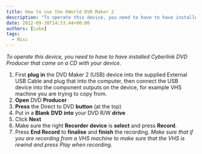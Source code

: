 ```yaml
---
title: How to use the KWorld DVD Maker 2
description: "To operate this device, you need to have to have installed Cyberlink DVD Producer that came on a CD with your device."
date: 2012-09-30T14:53:44+00:00
authors: [Luke]
tags:
  - Misc
---
```

_To operate this device, you need to have to have installed Cyberlink DVD Producer that came on a CD with your device._

<ol start="1">
  <li>
    First <strong>plug</strong> <strong>in</strong> the DVD Maker 2 (USB) device into the supplied External USB Cable and plug that into the computer, then connect the USB device into the component outputs on the device, for example VHS machine you are trying to copy from.
  </li>
  <li>
    <strong>Open</strong> DVD <strong>Producer</strong>
  </li>
  <li>
    <strong>Press</strong> the Direct to DVD <strong>button</strong> (at the top)
  </li>
  <li>
    Put in a <strong>Blank</strong> <strong>DVD</strong> <strong>into</strong> your DVD R/W <strong>drive</strong>
  </li>
  <li>
    Click <strong>Next</strong>
  </li>
  <li>
    Make sure the right <strong>Recorder</strong> <strong>device</strong> is <strong>select</strong> and press <strong>Record</strong>.
  </li>
  <li>
    Press <strong>End Record</strong> to <strong>finalise</strong> and <strong>finish</strong> the recording. <em>Make sure that if you are recording from a VHS machine to make sure that the VHS is rewind and press Play when recording.</em>
  </li>
</ol>